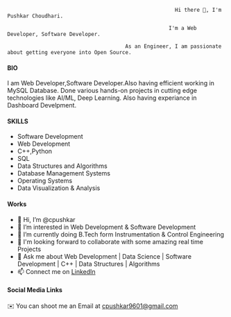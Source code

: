                                                              
                                                          Hi there 👋, I'm Pushkar Choudhari.
                                                             
                                                        I'm a Web Developer, Software Developer.
                                                     
                                          As an Engineer, I am passionate about getting everyone into Open Source.


#### BIO
  I am Web Developer,Software Developer.Also having efficient working in MySQL Database. Done various hands-on projects in cutting edge technologies like AI/ML,
  Deep Learning. Also having experiance in Dashboard Develpment.
  

#### SKILLS

   * Software Development
   * Web Development
   * C++,Python
   * SQL
   * Data Structures and Algorithms 
   * Database Management Systems
   * Operating Systems
   * Data Visualization & Analysis
   
#### Works

- 👋 Hi, I’m @cpushkar
- 👀 I’m interested in Web Development & Software Development
- 🌱 I’m currently doing B.Tech form Instrumentation & Control Engineering
- 👯 I'm looking forward to collaborate with some amazing real time Projects
- 💬 Ask me about  Web Development | Data Science | Software Development | C++ | Data Structures | Algorithms
- 📫 Connect me on [LinkedIn](https://www.linkedin.com/in/cpushkar961/)

#### Social Media Links


✉️ You can shoot me an Email at cpushkar9601@gmail.com
<!---
cpushkar/cpushkar is a ✨ special ✨ repository because its `README.md` (this file) appears on your GitHub profile.
You can click the Preview link to take a look at your changes.
--->
